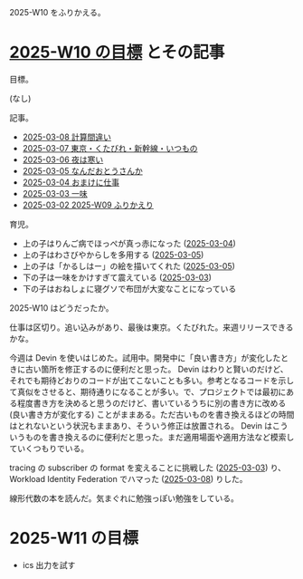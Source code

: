 2025-W10 をふりかえる。

# [2025-W10 の目標][2025-03-02] とその記事

目標。

(なし)

記事。

- [2025-03-08 計算間違い][2025-03-08]
- [2025-03-07 東京・くたびれ・新幹線・いつもの][2025-03-07]
- [2025-03-06 夜は寒い][2025-03-06]
- [2025-03-05 なんだおとうさんか][2025-03-05]
- [2025-03-04 おまけに仕事][2025-03-04]
- [2025-03-03 一味][2025-03-03]
- [2025-03-02 2025-W09 ふりかえり][2025-03-02]

育児。

- 上の子はりんご病でほっぺが真っ赤になった ([2025-03-04])
- 上の子はわさびやからしを多用する ([2025-03-05])
- 上の子は「かるしはー」の絵を描いてくれた ([2025-03-05])
- 下の子は一味をかけすぎて震えている ([2025-03-03])
- 下の子はおねしょに寝グソで布団が大変なことになっている

2025-W10 はどうだったか。

仕事は区切り。追い込みがあり、最後は東京。くたびれた。来週リリースできるかな。

今週は Devin を使いはじめた。試用中。開発中に「良い書き方」が変化したときに古い箇所を修正するのに便利だと思った。 Devin はわりと賢いのだけど、それでも期待どおりのコードが出てこないことも多い。参考となるコードを示して真似をさせると、期待通りになることが多い。で、プロジェクトでは最初にある程度書き方を決めると思うのだけど、書いているうちに別の書き方に改める (良い書き方が変化する) ことがままある。ただ古いものを書き換えるほどの時間はとれないという状況もままあり、そういう修正は放置される。 Devin はこういうものを書き換えるのに便利だと思った。まだ適用場面や適用方法など模索していくつもりでいる。

tracing の subscriber の format を変えることに挑戦した ([2025-03-03]) り、 Workload Identity Federation でハマった ([2025-03-08]) りした。

線形代数の本を読んだ。気まぐれに勉強っぽい勉強をしている。

# 2025-W11 の目標

- ics 出力を試す

[2025-03-02]: https://blog.bouzuya.net/2025/03/02/
[2025-03-03]: https://blog.bouzuya.net/2025/03/03/
[2025-03-04]: https://blog.bouzuya.net/2025/03/04/
[2025-03-05]: https://blog.bouzuya.net/2025/03/05/
[2025-03-06]: https://blog.bouzuya.net/2025/03/06/
[2025-03-07]: https://blog.bouzuya.net/2025/03/07/
[2025-03-08]: https://blog.bouzuya.net/2025/03/08/


